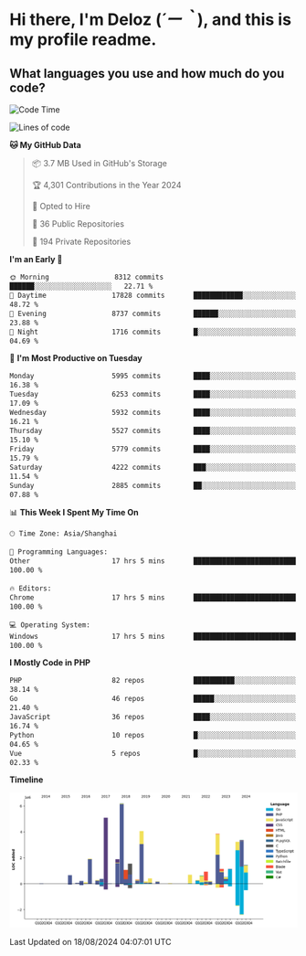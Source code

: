 # **Hi there, I'm Deloz (*´ー｀*), and this is my profile readme.**

## **What languages you use and how much do you code?**

<!--START_SECTION:waka-->
![Code Time](http://img.shields.io/badge/Code%20Time-4%2C558%20hrs%2056%20mins-blue)

![Lines of code](https://img.shields.io/badge/From%20Hello%20World%20I%27ve%20Written-41.8%20million%20lines%20of%20code-blue)

**🐱 My GitHub Data** 

> 📦 3.7 MB Used in GitHub's Storage 
 > 
> 🏆 4,301 Contributions in the Year 2024
 > 
> 💼 Opted to Hire
 > 
> 📜 36 Public Repositories 
 > 
> 🔑 194 Private Repositories 
 > 
**I'm an Early 🐤** 

```text
🌞 Morning                8312 commits        ██████░░░░░░░░░░░░░░░░░░░   22.71 % 
🌆 Daytime                17828 commits       ████████████░░░░░░░░░░░░░   48.72 % 
🌃 Evening                8737 commits        ██████░░░░░░░░░░░░░░░░░░░   23.88 % 
🌙 Night                  1716 commits        █░░░░░░░░░░░░░░░░░░░░░░░░   04.69 % 
```
📅 **I'm Most Productive on Tuesday** 

```text
Monday                   5995 commits        ████░░░░░░░░░░░░░░░░░░░░░   16.38 % 
Tuesday                  6253 commits        ████░░░░░░░░░░░░░░░░░░░░░   17.09 % 
Wednesday                5932 commits        ████░░░░░░░░░░░░░░░░░░░░░   16.21 % 
Thursday                 5527 commits        ████░░░░░░░░░░░░░░░░░░░░░   15.10 % 
Friday                   5779 commits        ████░░░░░░░░░░░░░░░░░░░░░   15.79 % 
Saturday                 4222 commits        ███░░░░░░░░░░░░░░░░░░░░░░   11.54 % 
Sunday                   2885 commits        ██░░░░░░░░░░░░░░░░░░░░░░░   07.88 % 
```


📊 **This Week I Spent My Time On** 

```text
🕑︎ Time Zone: Asia/Shanghai

💬 Programming Languages: 
Other                    17 hrs 5 mins       █████████████████████████   100.00 % 

🔥 Editors: 
Chrome                   17 hrs 5 mins       █████████████████████████   100.00 % 

💻 Operating System: 
Windows                  17 hrs 5 mins       █████████████████████████   100.00 % 
```

**I Mostly Code in PHP** 

```text
PHP                      82 repos            ██████████░░░░░░░░░░░░░░░   38.14 % 
Go                       46 repos            █████░░░░░░░░░░░░░░░░░░░░   21.40 % 
JavaScript               36 repos            ████░░░░░░░░░░░░░░░░░░░░░   16.74 % 
Python                   10 repos            █░░░░░░░░░░░░░░░░░░░░░░░░   04.65 % 
Vue                      5 repos             █░░░░░░░░░░░░░░░░░░░░░░░░   02.33 % 
```



**Timeline**

![Lines of Code chart](https://raw.githubusercontent.com/deloz/deloz/main/assets/bar_graph.png)


 Last Updated on 18/08/2024 04:07:01 UTC
<!--END_SECTION:waka-->
